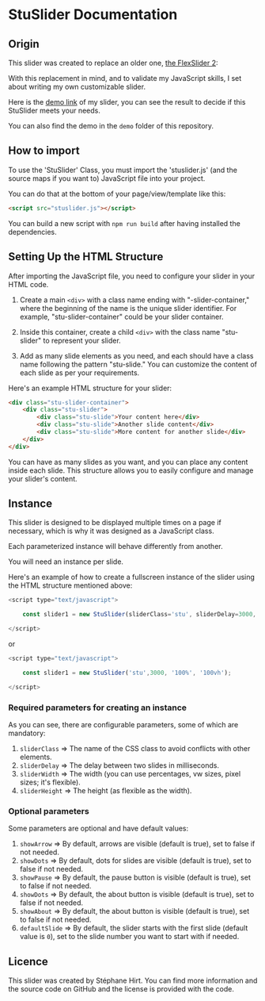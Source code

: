 # StuSlider Documentation

## Origin

This slider was created to replace an older one, [the FlexSlider 2](http://flexslider.woothemes.com/):

With this replacement in mind, and to validate my JavaScript skills, I set about writing my own customizable slider.

Here is the [demo link](https://steform.github.io/StuSlider/) of my slider, you can see the result to decide if this StuSlider meets your needs.

You can also find the demo in the `demo` folder of this repository.

## How to import

To use the 'StuSlider' Class, you must import the 'stuslider.js' (and the source maps if you want to) JavaScript file into your project.

You can do that at the bottom of your page/view/template like this:

```html
<script src="stuslider.js"></script>
```

You can build a new script with `npm run build` after having installed the dependencies.

## Setting Up the HTML Structure

After importing the JavaScript file, you need to configure your slider in your HTML code.

1. Create a main `<div>` with a class name ending with "-slider-container," where the beginning of the name is the unique slider identifier. For example, "stu-slider-container" could be your slider container.

2. Inside this container, create a child `<div>` with the class name "stu-slider" to represent your slider.

3. Add as many slide elements as you need, and each should have a class name following the pattern "stu-slide." You can customize the content of each slide as per your requirements.

Here's an example HTML structure for your slider:

```html
<div class="stu-slider-container">
    <div class="stu-slider">
        <div class="stu-slide">Your content here</div>
        <div class="stu-slide">Another slide content</div>
        <div class="stu-slide">More content for another slide</div>
    </div>
</div>
```

You can have as many slides as you want, and you can place any content inside each slide. This structure allows you to easily configure and manage your slider's content.


## Instance

This slider is designed to be displayed multiple times on a page if necessary, which is why it was designed as a JavaScript class.

Each parameterized instance will behave differently from another.

You will need an instance per slide.

Here's an example of how to create a fullscreen instance of the slider using the HTML structure mentioned above:

```JavaScript
<script type="text/javascript">

    const slider1 = new StuSlider(sliderClass='stu', sliderDelay=3000, sliderWidth='100%', sliderHeight='100vh', showArrow=1, showDots=1, showPause=1, showAbout=1);

</script>
```

or

```JavaScript
<script type="text/javascript">

    const slider1 = new StuSlider('stu',3000, '100%', '100vh');

</script>
```

### Required parameters for creating an instance

As you can see, there are configurable parameters, some of which are mandatory:

1. `sliderClass` => The name of the CSS class to avoid conflicts with other elements.
2. `sliderDelay` => The delay between two slides in milliseconds.
3. `sliderWidth` => The width (you can use percentages, vw sizes, pixel sizes; it's flexible).
4. `sliderHeight` => The height (as flexible as the width).


### Optional parameters

Some parameters are optional and have default values:

1. `showArrow` => By default, arrows are visible (default is true), set to false if not needed.
2. `showDots` => By default, dots for slides are visible (default is true), set to false if not needed.
3. `showPause` => By default, the pause button is visible (default is true), set to false if not needed.
4. `showDots` => By default, the about button is visible (default is true), set to false if not needed.
5. `showAbout` => By default, the about button is visible (default is true), set to false if not needed.
6. `defaultSlide` => By default, the slider starts with the first slide (default value is  `0`), set to the slide number you want to start with if needed.

## Licence

This slider was created by Stéphane Hirt. You can find more information and the source code on GitHub and the license is provided with the code.

